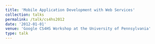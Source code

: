 ```yaml
---
title: 'Mobile Application Development with Web Services'
collection: talks
permalink: /talk/cs4hs2012
date: '2012-01-01'
venue: 'Google CS4HS Workshop at the University of Pennsylvania'
type: talk
---
```


